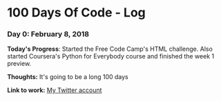 # 100 Days Of Code - Log

### Day 0: February 8, 2018

**Today's Progress**: Started the Free Code Camp's HTML challenge. Also started Coursera's Python for Everybody course and finished the week 1 preview.

**Thoughts:** It's going to be a long 100 days

**Link to work:** [My Twitter account](https://twitter.com/JaredRoberts8)

